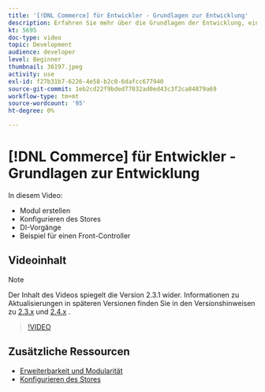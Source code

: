 ```yaml
---
title: '[!DNL Commerce] für Entwickler - Grundlagen zur Entwicklung'
description: Erfahren Sie mehr über die Grundlagen der Entwicklung, einschließlich der Erstellung eines Moduls, der Konfiguration Ihres Stores, der ID-Vorgänge und eines Beispiel für einen Front-Controller.
kt: 5695
doc-type: video
topic: Development
audience: developer
level: Beginner
thumbnail: 36197.jpeg
activity: use
exl-id: f27b31b7-6226-4e58-b2c0-6dafcc677940
source-git-commit: 1eb2cd22f9bded77032ad0ed43c3f2ca84879a69
workflow-type: tm+mt
source-wordcount: '95'
ht-degree: 0%

---
```


# [!DNL Commerce] für Entwickler - Grundlagen zur Entwicklung

In diesem Video:

- Modul erstellen
- Konfigurieren des Stores
- DI-Vorgänge
- Beispiel für einen Front-Controller

## Videoinhalt

>[!NOTE]
>
>Der Inhalt des Videos spiegelt die Version 2.3.1 wider. Informationen zu Aktualisierungen in späteren Versionen finden Sie in den Versionshinweisen zu [ 2.3.x](https://devdocs.magento.com/guides/v2.3/release-notes/bk-release-notes.html) und [2.4.x](https://devdocs.magento.com/guides/v2.4/release-notes/bk-release-notes.html) .

>[!VIDEO](https://video.tv.adobe.com/v/36197?quality=12&learn=on)

## Zusätzliche Ressourcen

- [Erweiterbarkeit und Modularität](https://devdocs.magento.com/guides/v2.4/architecture/extensibility.html)
- [Konfigurieren des Stores](https://devdocs.magento.com/cloud/configure/configuration-overview.html)

